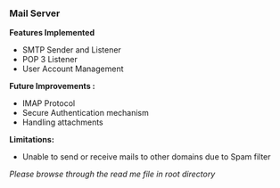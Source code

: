 ### Mail Server ###

**Features Implemented**
  * SMTP Sender and Listener
  * POP 3 Listener
  * User Account Management

**Future Improvements :**
  * IMAP Protocol
  * Secure Authentication mechanism
  * Handling attachments

**Limitations:**
  * Unable to send or receive mails to other domains due to Spam filter


_Please browse through the read me file in root directory_